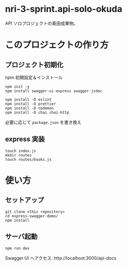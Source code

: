 # nri-3-sprint.api-solo-okuda

API ソロプロジェクトの奥田成果物。

# このプロジェクトの作り方

## プロジェクト初期化

npm 初期設定＆インストール

```
npm init -y
npm install swagger-ui-express swagger-jsdoc

npm install -D eslint
npm install -D prettier
npm install -D nodemon
npm install -D chai chai-http
```

必要に応じて `package.json` を書き換え

## express 実装

```
touch index.js
mkdir routes
touch routes/books.js
```

# 使い方

## セットアップ

```
git clone <this repository>
cd express-swagger-demo/
npm install
```

## サーバ起動

```
npm run dev
```

Swagger UI へアクセス: http://localhost:3000/api-docs
